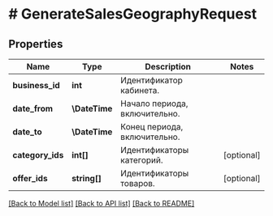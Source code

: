 # # GenerateSalesGeographyRequest

## Properties

Name | Type | Description | Notes
------------ | ------------- | ------------- | -------------
**business_id** | **int** | Идентификатор кабинета. |
**date_from** | **\DateTime** | Начало периода, включительно. |
**date_to** | **\DateTime** | Конец периода, включительно. |
**category_ids** | **int[]** | Идентификаторы категорий. | [optional]
**offer_ids** | **string[]** | Идентификаторы товаров. | [optional]

[[Back to Model list]](../../README.md#models) [[Back to API list]](../../README.md#endpoints) [[Back to README]](../../README.md)
